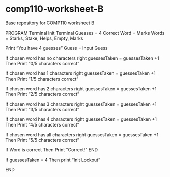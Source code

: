 # comp110-worksheet-B
Base repository for COMP110 worksheet B

PROGRAM Terminal
Init Terminal
Guesses = 4
Correct Word = Marks
Words = Starks, Stake, Helps, Empty, Marks

Print “You have 4 guesses”
Guess = Input Guess


If chosen word has no characters right 
guessesTaken = guessesTaken +1
Then 
Print “0/5 characters correct”

If chosen word has 1 characters right 
guessesTaken = guessesTaken +1
Then 
Print “1/5 characters correct”

If chosen word has 2 characters right 
guessesTaken = guessesTaken +1
Then 
Print “2/5 characters correct”

If chosen word has 3 characters right 
guessesTaken = guessesTaken +1
Then 
Print “3/5 characters correct”

If chosen word has 4 characters right 
guessesTaken = guessesTaken +1
Then 
Print “4/5 characters correct”

If chosen word has all characters right 
guessesTaken = guessesTaken +1
Then 
Print “5/5 characters correct”

If Word is correct
Then Print "Correct!"
END

If guessesTaken = 4
Then print “Init Lockout”

END
